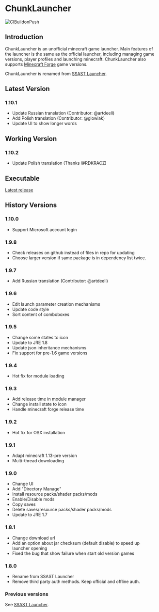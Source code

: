 # ChunkLauncher

![CIBuildonPush](https://github.com/herbix/chunkLauncher/workflows/CIBuildonPush/badge.svg?event=push)

## Introduction
ChunkLauncher is an unofficial minecraft game launcher. Main features of the launcher is the same as the official launcher, including managing game versions, player profiles and launching minecraft. ChunkLauncher also supports <a href="http://files.minecraftforge.net/">Minecraft Forge</a> game versions.

ChunkLauncher is renamed from <a href="http://github.com/herbix/ssastLauncher">SSAST Launcher</a>.

## Latest Version

### 1.10.1
* Update Russian translation (Contributor: @artdeell)
* Add Polish translation (Contributor: @glowiak)
* Update UI to show longer words

## Working Version

### 1.10.2
* Update Polish translation (Thanks @RDKRACZ)

## Executable
[Latest release](https://github.com/herbix/chunkLauncher/releases/latest)

## History Versions

### 1.10.0
* Support Microsoft account login

### 1.9.8
* Check releases on github instead of files in repo for updating
* Choose larger version if same package is in dependency list twice.

### 1.9.7
* Add Russian translation (Contributor: @artdeell)

### 1.9.6
* Edit launch parameter creation mechanisms
* Update code style
* Sort content of comboboxes

### 1.9.5
* Change some states to icon
* Update to JRE 1.8
* Update json inheritance mechanisms
* Fix support for pre-1.6 game versions

### 1.9.4
* Hot fix for module loading

### 1.9.3
* Add release time in module manager
* Change install state to icon
* Handle minecraft forge release time

### 1.9.2
* Hot fix for OSX installation

### 1.9.1
* Adapt minecraft 1.13-pre version
* Multi-thread downloading

### 1.9.0
* Change UI
* Add "Directory Manage"
* Install resource packs/shader packs/mods
* Enable/Disable mods
* Copy saves
* Delete saves/resource packs/shader packs/mods
* Update to JRE 1.7

### 1.8.1
* Change download url
* Add an option about jar checksum (default disable) to speed up launcher opening
* Fixed the bug that show failure when start old version games

### 1.8.0
* Rename from SSAST Launcher
* Remove third party auth methods. Keep official and offline auth.

### Previous versions

See <a href="http://github.com/herbix/ssastLaucher">SSAST Launcher</a>.
